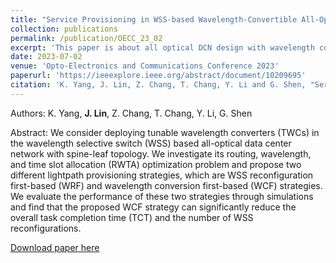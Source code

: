 ```yaml
---
title: "Service Provisioning in WSS-based Wavelength-Convertible All-Optical Spine-Leaf Data Center Networks"
collection: publications
permalink: /publication/OECC_23_02
excerpt: 'This paper is about all optical DCN design with wavelength converters and unicast services.'
date: 2023-07-02
venue: 'Opto-Electronics and Communications Conference 2023'
paperurl: 'https://ieeexplore.ieee.org/abstract/document/10209695'
citation: 'K. Yang, J. Lin, Z. Chang, T. Chang, Y. Li and G. Shen, "Service Provisioning in WSS-based Wavelength-Convertible All-Optical Spine-Leaf Data Center Networks," 2023 Opto-Electronics and Communications Conference (OECC), 2023, pp. 1-4.'
---
```


Authors: K. Yang, **J. Lin**, Z. Chang, T. Chang, Y. Li, G. Shen

Abstract: We consider deploying tunable wavelength converters (TWCs) in the wavelength selective switch (WSS) based all-optical data center network with spine-leaf topology. We investigate its routing, wavelength, and time slot allocation (RWTA) optimization problem and propose two different lightpath provisioning strategies, which are WSS reconfiguration first-based (WRF) and wavelength conversion first-based (WCF) strategies. We evaluate the performance of these two strategies through simulations and find that the proposed WCF strategy can significantly reduce the overall task completion time (TCT) and the number of WSS reconfigurations. 

[Download paper here](https://ieeexplore.ieee.org/abstract/document/10209695)
